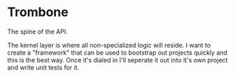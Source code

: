 # Trombone

The spine of the API.

The kernel layer is where all non-specialized logic will reside. I want to create a "framework" that can be used to bootstrap out projects quickly and this is the best way. Once it's dialed in I'll seperate it out into it's own project and write unit tests for it.
